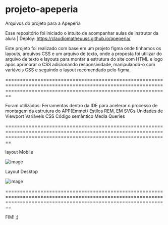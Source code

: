 # projeto-apeperia
Arquivos do projeto para a Apeperia

Esse repositório foi iniciado o intuito de acompanhar aulas de instrutor da alura | Deploy: 
https://claudiomatheuuss.github.io/apeperia/

Este projeto foi realizado com base em um projeto figma onde tinhamos os layouts, arquivos CSS e um arquivo de texto, onde a proposta foi 
utilizar do arquivo de texto e layouts para montar a estrutura do site com HTML e logo após aprimorar o CSS adicionando responsividade, manipulando-o com variáveis CSS e seguindo o layout recomendado pelo figma.


====================================================================================================================================================================
  
  Foram utilizados:
     Ferramentas dentro da IDE para acelerar o processo de montagem da estrutura do APP(Emmet)
     Estilos
     REM, EM
     SVGs
     Unidades de Viewport
     Variáveis CSS
     Código semântico 
     Media Queries
     
====================================================================================================================================================================                                        

layout Mobile


![image](https://github.com/ClaudiOmatheuuss/apeperia/assets/113804116/caaa86c7-74fd-4eaa-9620-512623766370)
















Layout Desktop


![image](https://github.com/ClaudiOmatheuuss/apeperia/assets/113804116/64a802c6-ad98-48ce-a69a-501563ced646)


====================================================================================================================================================================                                             



FIM! ;)
